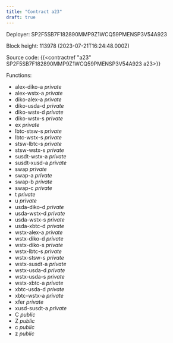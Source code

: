 ```yaml
---
title: "Contract a23"
draft: true
---
```

Deployer: SP2F5SB7F182890MMP9Z1WCQ59PMENSP3V54A923


 



Block height: 113978 (2023-07-21T16:24:48.000Z)

Source code: {{<contractref "a23" SP2F5SB7F182890MMP9Z1WCQ59PMENSP3V54A923 a23>}}

Functions:

* alex-diko-a _private_
* alex-wstx-a _private_
* diko-alex-a _private_
* diko-usda-d _private_
* diko-wstx-d _private_
* diko-wstx-s _private_
* ex _private_
* lbtc-stsw-s _private_
* lbtc-wstx-s _private_
* stsw-lbtc-s _private_
* stsw-wstx-s _private_
* susdt-wstx-a _private_
* susdt-xusd-a _private_
* swap _private_
* swap-a _private_
* swap-b _private_
* swap-c _private_
* t _private_
* u _private_
* usda-diko-d _private_
* usda-wstx-d _private_
* usda-wstx-s _private_
* usda-xbtc-d _private_
* wstx-alex-a _private_
* wstx-diko-d _private_
* wstx-diko-s _private_
* wstx-lbtc-s _private_
* wstx-stsw-s _private_
* wstx-susdt-a _private_
* wstx-usda-d _private_
* wstx-usda-s _private_
* wstx-xbtc-a _private_
* xbtc-usda-d _private_
* xbtc-wstx-a _private_
* xfer _private_
* xusd-susdt-a _private_
* C _public_
* Z _public_
* c _public_
* z _public_
